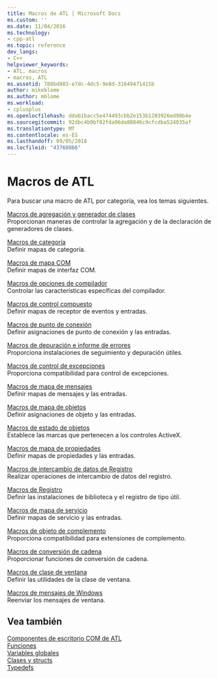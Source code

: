 ```yaml
---
title: Macros de ATL | Microsoft Docs
ms.custom: ''
ms.date: 11/04/2016
ms.technology:
- cpp-atl
ms.topic: reference
dev_langs:
- C++
helpviewer_keywords:
- ATL, macros
- macros, ATL
ms.assetid: 788bd803-e7dc-4dc5-9e8d-31649471415b
author: mikeblome
ms.author: mblome
ms.workload:
- cplusplus
ms.openlocfilehash: ddab1bacc5e474493cbb2e153b1203926ed90b4e
ms.sourcegitcommit: 92dbc4b9bf82fda96da80846c9cfcdba524035af
ms.translationtype: MT
ms.contentlocale: es-ES
ms.lasthandoff: 09/05/2018
ms.locfileid: "43760866"
---
```

# <a name="atl-macros"></a>Macros de ATL

Para buscar una macro de ATL por categoría, vea los temas siguientes.

[Macros de agregación y generador de clases](../../atl/reference/aggregation-and-class-factory-macros.md)  
Proporcionan maneras de controlar la agregación y de la declaración de generadores de clases.

[Macros de categoría](../../atl/reference/category-macros.md)  
Definir mapas de categoría.

[Macros de mapa COM](../../atl/reference/com-map-macros.md)  
Definir mapas de interfaz COM.

[Macros de opciones de compilador](../../atl/reference/compiler-options-macros.md)  
Controlar las características específicas del compilador.

[Macros de control compuesto](../../atl/reference/composite-control-macros.md)  
Definir mapas de receptor de eventos y entradas.

[Macros de punto de conexión](../../atl/reference/connection-point-macros.md)  
Definir asignaciones de punto de conexión y las entradas.

[Macros de depuración e informe de errores](../../atl/reference/debugging-and-error-reporting-macros.md)  
Proporciona instalaciones de seguimiento y depuración útiles.

[Macros de control de excepciones](../../atl/reference/exception-handling-macros.md)  
Proporciona compatibilidad para control de excepciones.

[Macros de mapa de mensajes](../../atl/reference/message-map-macros-atl.md)  
Definir mapas de mensajes y las entradas.

[Macros de mapa de objetos](../../atl/reference/object-map-macros.md)  
Definir asignaciones de objeto y las entradas.

[Macros de estado de objetos](../../atl/reference/object-status-macros.md)  
Establece las marcas que pertenecen a los controles ActiveX.

[Macros de mapa de propiedades](../../atl/reference/property-map-macros.md)  
Definir mapas de propiedades y las entradas.

[Macros de intercambio de datos de Registro](../../atl/reference/registry-data-exchange-macros.md)  
Realizar operaciones de intercambio de datos del registro.

[Macros de Registro](../../atl/reference/registry-macros.md)  
Definir las instalaciones de biblioteca y el registro de tipo útil.

[Macros de mapa de servicio](../../atl/reference/service-map-macros.md)  
Definir mapas de servicio y las entradas.

[Macros de objeto de complemento](../../atl/reference/snap-in-object-macros.md)  
Proporciona compatibilidad para extensiones de complemento.

[Macros de conversión de cadena](string-conversion-macros.md)  
Proporcionar funciones de conversión de cadena.

[Macros de clase de ventana](../../atl/reference/window-class-macros.md)  
Definir las utilidades de la clase de ventana.

[Macros de mensajes de Windows](../../atl/reference/windows-messages-macros.md)  
Reenviar los mensajes de ventana.

## <a name="see-also"></a>Vea también

[Componentes de escritorio COM de ATL](../../atl/atl-com-desktop-components.md)   
[Funciones](../../atl/reference/atl-functions.md)   
[Variables globales](../../atl/reference/atl-global-variables.md)   
[Clases y structs](../../atl/reference/atl-classes.md)  
[Typedefs](../../atl/reference/atl-typedefs.md)   

